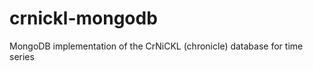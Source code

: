 crnickl-mongodb
===============

MongoDB implementation of the CrNiCKL (chronicle) database for time series